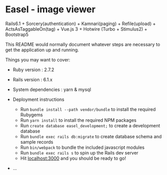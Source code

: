 # Easel - image viewer

Rails6.1 + Sorcery(authentication) + Kamnari(paging) + Refile(upload) + ActsAsTaggableOn(tag) + Vue.js 3 + Hotwire (Turbo + Stimulus2) + 
Bootstrap5

This README would normally document whatever steps are necessary to get the
application up and running.

Things you may want to cover:

* Ruby version : 2.7.2
* Rails version : 6.1.x
* System dependencies : yarn & mysql
* Deployment instructions
  - Run `bundle install --path vendor/bundle` to install the required Rubygems
  - Run `yarn install` to install the required NPM packages
  - Run `create database easel_development;` to create a development database
  - Run `bundle exec rails db:migrate` to create database schema and sample records
  - Run `bin/webpack` to bundle the included javascript modules 
  - Run `bundle exec rails s` to spin up the Rails dev server
  - Hit [localhost:3000](http://localhost:3000/) and you should be ready to go!

* ...
